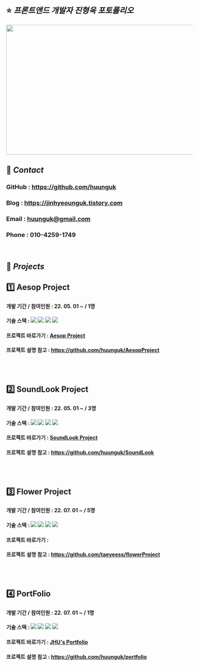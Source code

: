 ## ⭐ _프론트앤드 개발자 진형욱 포토폴리오_
<img src="https://user-images.githubusercontent.com/100752008/177001479-896920c6-8534-4b59-aa04-0f54f29ae473.jpg" width=600 height=350>

<br>

## 📲 _Contact_
### GitHub : <https://github.com/huunguk> <br>
### Blog : <https://jinhyeounguk.tistory.com> <br>
### Email : huunguk@gmail.com <br>
### Phone : 010-4259-1749 <br>

<br>

## 📌 _Projects_ 
## 1️⃣ Aesop Project
#### 개발 기간 / 참여인원 : 22. 05. 01 ~ /  1명<br>
#### 기술 스택 : <img src="https://img.shields.io/badge/Figma-F24E1E?style=for-the-badg=flat-square&logo=Figma&logoColor=white"/> <img src="https://img.shields.io/badge/Html-E34F26?style=for-the-badg=flat-square&logo=Html5&logoColor=white"/> <img src="https://img.shields.io/badge/Css-1572B6?style=for-the-badg=flat-square&logo=Css3&logoColor=white"/> <img src="https://img.shields.io/badge/Javascript-F7DF1E?style=for-the-badg=flat-square&logo=Javascript&logoColor=white"/>
  
#### 프로젝트 바로가기 : [Aesop Project](https://huunguk.github.io/AesopProject/)
#### 프로젝트 설명 참고 : <https://github.com/huunguk/AesopProject>
  <br>
  <br>

## 2️⃣ SoundLook Project
#### 개발 기간 / 참여인원 : 22. 05. 01 ~  /  3명<br>
#### 기술 스택 : <img src="https://img.shields.io/badge/Figma-F24E1E?style=for-the-badg=flat-square&logo=Figma&logoColor=white"/> <img src="https://img.shields.io/badge/Html-E34F26?style=for-the-badg=flat-square&logo=Html5&logoColor=white"/> <img src="https://img.shields.io/badge/Css-1572B6?style=for-the-badg=flat-square&logo=Css3&logoColor=white"/> <img src="https://img.shields.io/badge/Javascript-F7DF1E?style=for-the-badg=flat-square&logo=Javascript&logoColor=white"/>
  
#### 프로젝트 바로가기 : [SoundLook Project](https://huunguk.github.io/SoundLook/)
#### 프로젝트 설명 참고 : <https://github.com/huunguk/SoundLook>
  <br>
  <br>

## 3️⃣ Flower Project 
#### 개발 기간 / 참여인원 : 22. 07. 01 ~  /  5명<br>
#### 기술 스택 : <img src="https://img.shields.io/badge/Figma-F24E1E?style=for-the-badg=flat-square&logo=Figma&logoColor=white"/> <img src="https://img.shields.io/badge/Html-E34F26?style=for-the-badg=flat-square&logo=Html5&logoColor=white"/> <img src="https://img.shields.io/badge/Css-1572B6?style=for-the-badg=flat-square&logo=Css3&logoColor=white"/> <img src="https://img.shields.io/badge/Javascript-F7DF1E?style=for-the-badg=flat-square&logo=Javascript&logoColor=white"/>
  
#### 프로젝트 바로가기 : 
#### 프로젝트 설명 참고 : <https://github.com/taeyeess/flowerProject>
  <br>
  <br>
  
## 4️⃣ PortFolio 
#### 개발 기간 / 참여인원 : 22. 07. 01 ~  /  1명<br>
#### 기술 스택 : <img src="https://img.shields.io/badge/Figma-F24E1E?style=for-the-badg=flat-square&logo=Figma&logoColor=white"/> <img src="https://img.shields.io/badge/Html-E34F26?style=for-the-badg=flat-square&logo=Html5&logoColor=white"/> <img src="https://img.shields.io/badge/Css-1572B6?style=for-the-badg=flat-square&logo=Css3&logoColor=white"/> <img src="https://img.shields.io/badge/Javascript-F7DF1E?style=for-the-badg=flat-square&logo=Javascript&logoColor=white"/>
  
#### 프로젝트 바로가기 : [JHU's Portfolio](https://huunguk.github.io/portfolio/)
#### 프로젝트 설명 참고 : <https://github.com/huunguk/portfolio>
